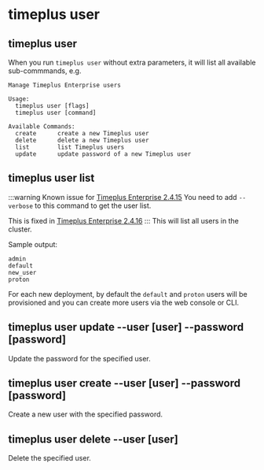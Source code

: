 # timeplus user

## timeplus user
When you run `timeplus user` without extra parameters, it will list all available sub-commmands, e.g.
```
Manage Timeplus Enterprise users

Usage:
  timeplus user [flags]
  timeplus user [command]

Available Commands:
  create      create a new Timeplus user
  delete      delete a new Timeplus user
  list        list Timeplus users
  update      update password of a new Timeplus user
```
## timeplus user list
:::warning Known issue for [Timeplus Enterprise 2.4.15](enterprise-releases#known_issue_2_4_15)
You need to add `--verbose` to this command to get the user list.

This is fixed in [Timeplus Enterprise 2.4.16](enterprise-releases#2416)
:::
This will list all users in the cluster.

Sample output:
```
admin
default
new_user
proton
```
For each new deployment, by default the `default` and `proton` users will be provisioned and you can create more users via the web console or CLI.

## timeplus user update --user [user] --password [password]
Update the password for the specified user.

## timeplus user create --user [user] --password [password]
Create a new user with the specified password.

## timeplus user delete --user [user]
Delete the specified user.

